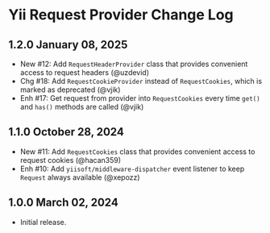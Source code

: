 # Yii Request Provider Change Log

## 1.2.0 January 08, 2025

- New #12: Add `RequestHeaderProvider` class that provides convenient access to request headers (@uzdevid)
- Chg #18: Add `RequestCookieProvider` instead of `RequestCookies`, which is marked as deprecated (@vjik)
- Enh #17: Get request from provider into `RequestCookies` every time `get()` and `has()` methods are called (@vjik)

## 1.1.0 October 28, 2024

- New #11: Add `RequestCookies` class that provides convenient access to request cookies (@hacan359)
- Enh #10: Add `yiisoft/middleware-dispatcher` event listener to keep `Request` always available (@xepozz)

## 1.0.0 March 02, 2024

- Initial release.
